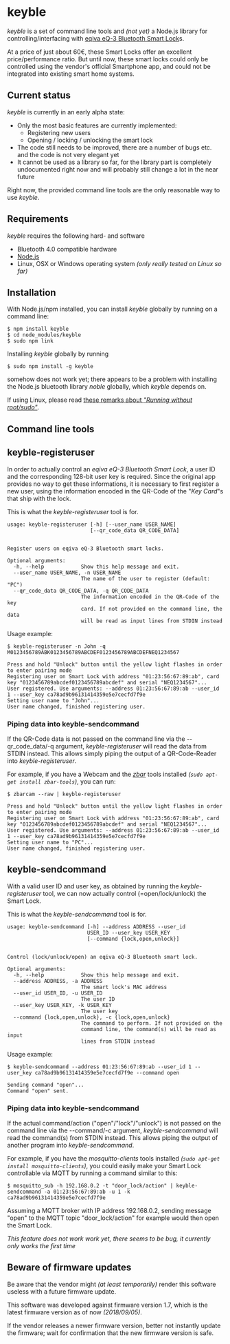 # keyble

*keyble* is a set of command line tools and *(not yet)* a Node.js library for controlling/interfacing with [eqiva eQ-3 Bluetooth Smart Lock](https://www.eq-3.com/products/eqiva/bluetooth-smart-lock.html)s.

At a price of just about 60€, these Smart Locks offer an excellent price/performance ratio. But until now, these smart locks could only be controlled using the vendor's official Smartphone app, and could not be integrated into existing smart home systems.

## Current status

*keyble* is currently in an early alpha state:

- Only the most basic features are currently implemented:
    - Registering new users
    - Opening / locking / unlocking the smart lock
- The code still needs to be improved, there are a number of bugs etc. and the code is not very elegant yet
- It cannot be used as a library so far, for the library part is completely undocumented right now and will probably still change a lot in the near future

Right now, the provided command line tools are the only reasonable way to use *keyble*.

## Requirements

*keyble* requires the following hard- and software

- Bluetooth 4.0 compatible hardware
- [Node.js](https://nodejs.org/)
- Linux, OSX or Windows operating system *(only really tested on Linux so far)*

## Installation

With Node.js/npm installed, you can install *keyble* globally by running on a command line:

    $ npm install keyble
    $ cd node_modules/keyble
    $ sudo npm link

Installing *keyble* globally by running

    $ sudo npm install -g keyble

somehow does not work yet; there appears to be a problem with installing the Node.js bluetooth library *noble* globally, which *keyble* depends on.

If using Linux, please read [these remarks about *"Running without root/sudo"*](https://github.com/noble/noble#running-on-linux).

## Command line tools

## keyble-registeruser

In order to actually control an *eqiva eQ-3 Bluetooth Smart Lock*, a user ID and the corresponding 128-bit user key is required.
Since the original app provides no way to get these informations, it is necessary to first register a new user, using the information encoded in the QR-Code of the "*Key Card*"s that ship with the lock.

This is what the *keyble-registeruser* tool is for.

    usage: keyble-registeruser [-h] [--user_name USER_NAME]
                               [--qr_code_data QR_CODE_DATA]
    
    
    Register users on eqiva eQ-3 Bluetooth smart locks.
    
    Optional arguments:
      -h, --help            Show this help message and exit.
      --user_name USER_NAME, -n USER_NAME
                            The name of the user to register (default: "PC")
      --qr_code_data QR_CODE_DATA, -q QR_CODE_DATA
                            The information encoded in the QR-Code of the key 
                            card. If not provided on the command line, the data 
                            will be read as input lines from STDIN instead

Usage example:

    $ keyble-registeruser -n John -q M0123456789ABK0123456789ABCDEF0123456789ABCDEFNEQ1234567
    
    Press and hold "Unlock" button until the yellow light flashes in order to enter pairing mode
    Registering user on Smart Lock with address "01:23:56:67:89:ab", card key "0123456789abcdef0123456789abcdef" and serial "NEQ1234567"...
    User registered. Use arguments: --address 01:23:56:67:89:ab --user_id 1 --user_key ca78ad9b96131414359e5e7cecfd7f9e
    Setting user name to "John"...
    User name changed, finished registering user.

### Piping data into keyble-sendcommand

If the QR-Code data is not passed on the command line via the --qr_code_data/-q argument, *keyble-registeruser* will read the data from STDIN instead. This allows simply piping the output of a QR-Code-Reader into *keyble-registeruser*.

For example, if you have a Webcam and the *[zbar](http://zbar.sourceforge.net/)* tools installed *(`sudo apt-get install zbar-tools`)*, you can run:

    $ zbarcam --raw | keyble-registeruser
    
    Press and hold "Unlock" button until the yellow light flashes in order to enter pairing mode
    Registering user on Smart Lock with address "01:23:56:67:89:ab", card key "0123456789abcdef0123456789abcdef" and serial "NEQ1234567"...
    User registered. Use arguments: --address 01:23:56:67:89:ab --user_id 1 --user_key ca78ad9b96131414359e5e7cecfd7f9e
    Setting user name to "PC"...
    User name changed, finished registering user.

## keyble-sendcommand

With a valid user ID and user key, as obtained by running the *keyble-registeruser* tool, we can now actually control (=open/lock/unlock) the Smart Lock.

This is what the *keyble-sendcommand* tool is for.

    usage: keyble-sendcommand [-h] --address ADDRESS --user_id
                              USER_ID --user_key USER_KEY
                              [--command {lock,open,unlock}]
    
    
    Control (lock/unlock/open) an eqiva eQ-3 Bluetooth smart lock.
    
    Optional arguments:
      -h, --help            Show this help message and exit.
      --address ADDRESS, -a ADDRESS
                            The smart lock's MAC address
      --user_id USER_ID, -u USER_ID
                            The user ID
      --user_key USER_KEY, -k USER_KEY
                            The user key
      --command {lock,open,unlock}, -c {lock,open,unlock}
                            The command to perform. If not provided on the 
                            command line, the command(s) will be read as input 
                            lines from STDIN instead

Usage example:

    $ keyble-sendcommand --address 01:23:56:67:89:ab --user_id 1 --user_key ca78ad9b96131414359e5e7cecfd7f9e --command open

    Sending command "open"...
    Command "open" sent.

### Piping data into keyble-sendcommand

If the actual command/action ("open"/"lock"/"unlock") is not passed on the command line via the --command/-c argument, *keyble-sendcommand* will read the command(s) from STDIN instead. This allows piping the output of another program into *keyble-sendcommand*.

For example, if you have the *mosquitto-clients* tools installed *(`sudo apt-get install mosquitto-clients`)*, you could easily make your Smart Lock controllable via MQTT by running a command similar to this:

    $ mosquitto_sub -h 192.168.0.2 -t "door_lock/action" | keyble-sendcommand -a 01:23:56:67:89:ab -u 1 -k ca78ad9b96131414359e5e7cecfd7f9e

Assuming a MQTT broker with IP address 192.168.0.2, sending message "open" to the MQTT topic "door_lock/action" for example would then open the Smart Lock.

*This feature does not work work yet, there seems to be bug, it currently only works the first time*

## Beware of firmware updates

Be aware that the vendor might *(at least temporarily)* render this software useless with a future firmware update.

This software was developed against firmware version 1.7, which is the latest firmware version as of now *(2018/09/05)*.

If the vendor releases a newer firmware version, better not instantly update the firmware; wait for confirmation that the new firmware version is safe.
